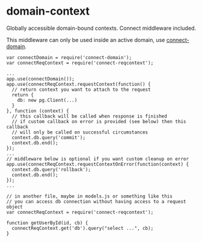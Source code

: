 # domain-context

Globally accessible domain-bound contexts. Connect middleware included.

This middleware can only be used inside an active domain, use
[connect-domain][].

    var connectDomain = require('connect-domain');
    var connectReqContext = require('connect-reqcontext');

    ...
    app.use(connectDomain());
    app.use(connectReqContext.requestContext(function() {
      // return context you want to attach to the request
      return {
        db: new pg.Client(...)
      }
    }, function (context) {
      // this callback will be called when response is finished
      // if custom callback on error is provided (see below) then this callback
      // will only be called on successful circumstances
      context.db.query('commit');
      context.db.end();
    });
    ...
    // middleware below is optional if you want custom cleanup on error
    app.use(connectReqContext.requestContextOnError(function(context) {
      context.db.query('rollback');
      context.db.end();
    });
    ...

    // in another file, maybe in models.js or something like this
    // you can access db connection without having access to a request object
    var connectReqContext = require('connect-reqcontext');

    function getUserById(id, cb) {
      connectReqContext.get('db').query("select ...", cb);
    }


[connect-domain]: https://github.com/baryshev/connect-domain
